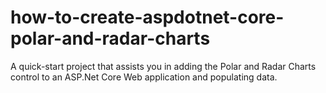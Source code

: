 # how-to-create-aspdotnet-core-polar-and-radar-charts
A quick-start project that assists you in adding the Polar and Radar Charts control to an ASP.Net Core Web application and populating data. 
